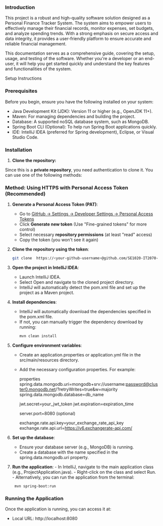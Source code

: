 
### Introduction  

This project is a robust and high-quality software solution designed as a Personal Finance Tracker System. The system aims to empower users to effectively manage their financial records, monitor expenses, set budgets, and analyze spending trends. With a strong emphasis on secure access and data integrity, it provides a user-friendly platform to ensure accurate and reliable financial management.

This documentation serves as a comprehensive guide, covering the setup, usage, and testing of the software. Whether you're a developer or an end-user, it will help you get started quickly and understand the key features and functionalities of the system.

Setup Instructions

### Prerequisites  
Before you begin, ensure you have the following installed on your system:

- Java Development Kit (JDK): Version 11 or higher (e.g., OpenJDK 11+).
- Maven: For managing dependencies and building the project.
- Database: A supported noSQL database system, such as MongoDB.
- Spring Boot CLI (Optional): To help run Spring Boot applications quickly.
- IDE: IntelliJ IDEA (preferred for Spring development), Eclipse, or Visual Studio Code.


### Installation  

1. **Clone the repository:**  

Since this is a **private repository**, you need authentication to clone it. You can use one of the following methods:

  ### **Method: Using HTTPS with Personal Access Token (Recommended)**
  1. **Generate a Personal Access Token (PAT)**:
     - Go to [GitHub → Settings → Developer Settings → Personal Access Tokens](https://github.com/settings/tokens)
     - Click **Generate new token** (Use "Fine-grained tokens" for more control)
     - Select necessary **repository permissions** (at least "read" access)
     - Copy the token (you won't see it again)
  
  2. **Clone the repository using the token**:
     ```sh
     git clone  https://<your-github-username>@github.com/SE1020-IT2070-OOP-DSA-25/<your-repo-name>.git

  3. **Open the project in IntelliJ IDEA**:
     - Launch IntelliJ IDEA.
     - Select Open and navigate to the cloned project directory.
     - IntelliJ will automatically detect the pom.xml file and set up the project as a Maven project.

  4. **Install dependencies**:

      - IntelliJ will automatically download the dependencies specified in the pom.xml file.
      - If not, you can manually trigger the dependency download by running:
          ```sh
          mvn clean install
          
  5. **Configure environment variables**:

      - Create an application.properties or application.yml file in the src/main/resources directory.
      - Add the necessary configuration properties. For example:
        
          properties
          spring.data.mongodb.uri=mongodb+srv://username:password@cluster0.mongodb.net/?retryWrites=true&w=majority
          spring.data.mongodb.database=db_name
        
          jwt.secret=your_jwt_token
          jwt.expiration=expiration_time
        
          server.port=8080 (optional)
        
          exchange.rate.api.key=your_exchange_rate_api_key
          exchange.rate.api.url=https://v6.exchangerate-api.com/

     
  6. **Set up the database**:
     - Ensure your database server (e.g., MongoDB) is running.
     - Create a database with the name specified in the spring.data.mongodb.uri property.
       
  7. **Run the application**:
    - In IntelliJ, navigate to the main application class (e.g., ProjectApplication.java).
    - Right-click on the class and select Run.
    - Alternatively, you can run the application from the terminal:
     
          mvn spring-boot:run

### Running the Application

Once the application is running, you can access it at:
 - Local URL: http://localhost:8080


